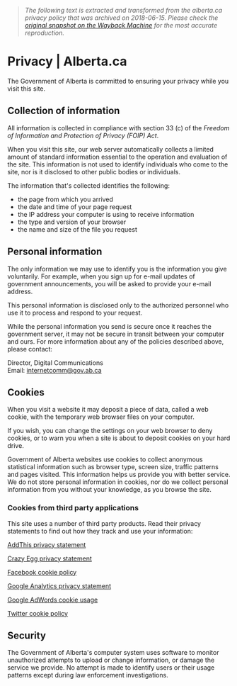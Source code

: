 > *The following text is extracted and transformed from the alberta.ca privacy policy that was archived on 2018-06-15. Please check the [original snapshot on the Wayback Machine](https://web.archive.org/web/20180615180517id_/https%3A//www.alberta.ca/privacystatement.aspx) for the most accurate reproduction.*

# Privacy | Alberta.ca

The Government of Alberta is committed to ensuring your privacy while you visit this site. 

## Collection of information

All information is collected in compliance with section 33 (c) of the _Freedom of Information and Protection of Privacy (FOIP) Act_.

When you visit this site, our web server automatically collects a limited amount of standard information essential to the operation and evaluation of the site. This information is not used to identify individuals who come to the site, nor is it disclosed to other public bodies or individuals.

The information that's collected identifies the following:

  * the page from which you arrived
  * the date and time of your page request
  * the IP address your computer is using to receive information
  * the type and version of your browser
  * the name and size of the file you request



## Personal information

The only information we may use to identify you is the information you give voluntarily. For example, when you sign up for e-mail updates of government announcements, you will be asked to provide your e-mail address.

This personal information is disclosed only to the authorized personnel who use it to process and respond to your request.

While the personal information you send is secure once it reaches the government server, it may not be secure in transit between your computer and ours. For more information about any of the policies described above, please contact:

Director, Digital Communications  
Email: [internetcomm@gov.ab.ca](mailto:internetcomm@gov.ab.ca?subject=GOA%20Privacy%20statement)

## Cookies

When you visit a website it may deposit a piece of data, called a web cookie, with the temporary web browser files on your computer.

If you wish, you can change the settings on your web browser to deny cookies, or to warn you when a site is about to deposit cookies on your hard drive.

Government of Alberta websites use cookies to collect anonymous statistical information such as browser type, screen size, traffic patterns and pages visited. This information helps us provide you with better service. We do not store personal information in cookies, nor do we collect personal information from you without your knowledge, as you browse the site.

### Cookies from third party applications

This site uses a number of third party products. Read their privacy statements to find out how they track and use your information:

[AddThis privacy statement](http://www.addthis.com/privacy)

[Crazy Egg privacy statement](http://www.crazyegg.com/privacy)

[Facebook cookie policy](https://www.facebook.com/policies/cookies/)

[Google Analytics privacy statement](https://www.google.com/policies/privacy/)

[Google AdWords cookie usage](https://www.google.com/policies/technologies/ads/)

[Twitter cookie policy](https://help.twitter.com/en/rules-and-policies/twitter-cookies)

## Security

The Government of Alberta's computer system uses software to monitor unauthorized attempts to upload or change information, or damage the service we provide. No attempt is made to identify users or their usage patterns except during law enforcement investigations.
